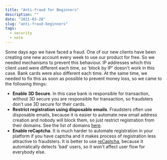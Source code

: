 ```yaml
---
title: "Anti-fraud for Beginners"
description: ""
date: "2021-03-28"
slug: "anti-fraud-beginners"
tags:
  - security
  - note
---
```


Some days ago we have faced a fraud. One of our new clients have been creating one new account every week to use our product for free. So we needed mechanisms to prevent this behaviour. IP addresses which this client used were different each time, so 'block by IP' doesn't work in this case. Bank cards were also different each time. At the same time, we needed to fix this as soon as possible to prevent money loss, so we came to the following things: 

* **Enable 3D Secure**. In this case bank is responsible for transaction, without 3D secure you are responsible for transaction, so fraudsters don't use 3D secure for their cards.
* **Restrict registration using disposable emails**. Fraudsters often use disposable emails, because it is easier to automate new email address creation and nobody will block them, so just restrict registration from their domains. See the list of domains [here](https://github.com/disposable/disposable/blob/master/blacklist.txt).
* **Enable reCaptcha**. It is much harder to automate registration in your platform if you have captcha and it makes process of registration less attractive to fraudsters. It is better to use [reCaptcha](https://www.google.com/recaptcha/about/), because it automatically detects 'bad' users, so it won't affect user flow for everybody else.
